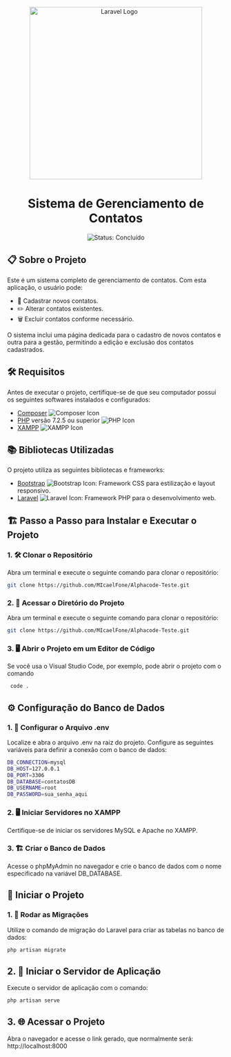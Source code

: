  <p align="center">
    <a href="https://laravel.com" target="_blank">
        <img src="https://raw.githubusercontent.com/laravel/art/master/logo-lockup/5%20SVG/2%20CMYK/1%20Full%20Color/laravel-logolockup-cmyk-red.svg" width="400" alt="Laravel Logo">
    </a>
</p>

<h1 align="center">Sistema de Gerenciamento de Contatos</h1>
<p align="center">
    <img src="https://img.shields.io/badge/Status-Concluído-brightgreen" alt="Status: Concluído">
</p>

## 📋 Sobre o Projeto

Este é um sistema completo de gerenciamento de contatos. Com esta aplicação, o usuário pode:

- 📌 Cadastrar novos contatos.
- ✏️ Alterar contatos existentes.
- 🗑️ Excluir contatos conforme necessário.

O sistema inclui uma página dedicada para o cadastro de novos contatos e outra para a gestão, permitindo a edição e exclusão dos contatos cadastrados.

## 🛠️ Requisitos

Antes de executar o projeto, certifique-se de que seu computador possui os seguintes softwares instalados e configurados:

- [Composer](https://getcomposer.org) ![Composer Icon](https://img.shields.io/badge/Composer-885630?style=for-the-badge&logo=composer&logoColor=white)
- [PHP](https://www.php.net) versão 7.2.5 ou superior ![PHP Icon](https://img.shields.io/badge/PHP-777BB4?style=for-the-badge&logo=php&logoColor=white)
- [XAMPP](https://www.apachefriends.org) ![XAMPP Icon](https://img.shields.io/badge/XAMPP-FB7A24?style=for-the-badge&logo=apache&logoColor=white)

## 📚 Bibliotecas Utilizadas

O projeto utiliza as seguintes bibliotecas e frameworks:

- [Bootstrap](https://getbootstrap.com) ![Bootstrap Icon](https://img.shields.io/badge/Bootstrap-7952B3?style=for-the-badge&logo=bootstrap&logoColor=white): Framework CSS para estilização e layout responsivo.
- [Laravel](https://laravel.com) ![Laravel Icon](https://img.shields.io/badge/Laravel-FF2D20?style=for-the-badge&logo=laravel&logoColor=white): Framework PHP para o desenvolvimento web.
  
## 🏗️ Passo a Passo para Instalar e Executar o Projeto

### 1. 🛠️ Clonar o Repositório

Abra um terminal e execute o seguinte comando para clonar o repositório:

```bash
git clone https://github.com/MIcaelFone/Alphacode-Teste.git
```

### 2. 📂 Acessar o Diretório do Projeto

Abra um terminal e execute o seguinte comando para clonar o repositório:

```bash
git clone https://github.com/MIcaelFone/Alphacode-Teste.git
```
### 3. 🖥️ Abrir o Projeto em um Editor de Código
   
Se você usa o Visual Studio Code, por exemplo, pode abrir o projeto com o comando

```bash
 code .
```
## ⚙️ Configuração do Banco de Dados

### 1. 🔧 Configurar o Arquivo .env
Localize e abra o arquivo .env na raiz do projeto. Configure as seguintes variáveis para definir a conexão com o banco de dados:

```bash
DB_CONNECTION=mysql
DB_HOST=127.0.0.1
DB_PORT=3306
DB_DATABASE=contatosDB
DB_USERNAME=root
DB_PASSWORD=sua_senha_aqui
```

### 2. 🖥️ Iniciar Servidores no XAMPP
Certifique-se de iniciar os servidores MySQL e Apache no XAMPP.

### 3. 🏗️ Criar o Banco de Dados
Acesse o phpMyAdmin no navegador e crie o banco de dados com o nome especificado na variável DB_DATABASE.

## 🚀 Iniciar o Projeto

### 1. 🔄 Rodar as Migrações
Utilize o comando de migração do Laravel para criar as tabelas no banco de dados:

```bash
php artisan migrate
```
## 2. 🚀 Iniciar o Servidor de Aplicação
Execute o servidor de aplicação com o comando:
```bash
php artisan serve
```
## 3. 🌐 Acessar o Projeto
Abra o navegador e acesse o link gerado, que normalmente será: http://localhost:8000  

